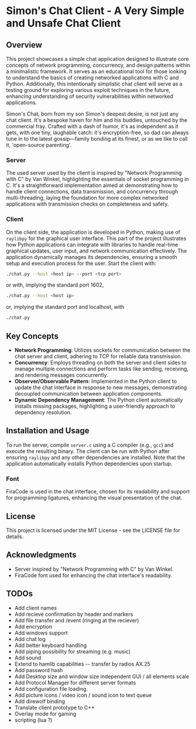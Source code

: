 # Simon's Chat Client - A Very Simple and Unsafe Chat Client

## Overview

This project showcases a simple chat application designed to illustrate core concepts of network programming, concurrency, and design patterns within a minimalistic framework. It serves as an educational tool for those looking to understand the basics of creating networked applications with C and Python.
Additionally, this intentionally simplistic chat client will serve as a testing ground for exploring various exploit techniques in the future, enhancing understanding of security vulnerabilities within networked applications.

Simon's Chat, born from my son Simon's deepest desire, is not just any chat client. It's a bespoke haven for him and his buddies, untouched by the commercial fray. Crafted with a dash of humor, it's as independent as it gets, with one tiny, laughable catch: it's encryption-free, so dad can always tune in to the latest gossip—family bonding at its finest, or as we like to call it, 'open-source parenting'.

### Server

The used server used by the client is inspired by "Network Programming with C" by Van Winkel, highlighting the essentials of socket programming in C.
It's a straightforward implementation aimed at demonstrating how to handle client connections, data transmission, and concurrency through
multi-threading, laying the foundation for more complex networked applications with transmission checks on completeness and safety.

### Client

On the client side, the application is developed in Python, making use of `raylibpy` for the graphical user interface. This part of the project illustrates how Python applications can integrate with libraries to handle real-time graphical updates, user input, and network communication effectively. The application dynamically manages its dependencies, ensuring a smooth setup and execution process for the user.
Start the client with:

```bash
./chat.py --host <host ip> --port <tcp port>
```
or with, implying the standard port 1602, 

```bash
./chat.py --host <host ip>
```
or, implying the standard port and localhost, with 

```bash
./chat.py
```

## Key Concepts

- **Network Programming**: Utilizes sockets for communication between the chat server and client, adhering to TCP for reliable data transmission.
- **Concurrency**: Employs threading on both the server and client sides to manage multiple connections and perform tasks like sending, receiving, and rendering messages concurrently.
- **Observer/Observable Pattern**: Implemented in the Python client to update the chat interface in response to new messages, demonstrating decoupled communication between application components.
- **Dynamic Dependency Management**: The Python client automatically installs missing packages, highlighting a user-friendly approach to dependency resolution.

## Installation and Usage

To run the server, compile `server.c` using a C compiler (e.g., `gcc`) and execute the resulting binary. The client can be run with Python after ensuring `raylibpy` and any other dependencies are installed. Note that the application automatically installs Python dependencies upon startup.

### Font

FiraCode is used in the chat interface, chosen for its readability and support for programming ligatures, enhancing the visual presentation of the chat.

## License

This project is licensed under the MIT License - see the LICENSE file for details.

## Acknowledgments

- Server inspired by "Network Programming with C" by Van Winkel.
- FiraCode font used for enhancing the chat interface's readability.

## TODOs

- Add client names
- Add recieve confirmation by header and markers
- Add file transfer and /event (ringing at the reciever)
- Add encryption
- Add windows support
- Add chat log
- Add better keyboard handling
- Add piping possibility for streaming (e.g. music)
- Add sound
- Extend to hamlib capabilities -- transfer by radios AX.25
- Add password hash
- Add Desktop size and window size independent GUI / all elements scale
- Add Protocol Manager for different server formats
- Add configuration file loading.
- Add picture icons / video icon / sound icon to text queue
- Add direwolf binding 
- Translate client prototype to C++
- Overlay mode for gaming
- scripting (lua ?)
